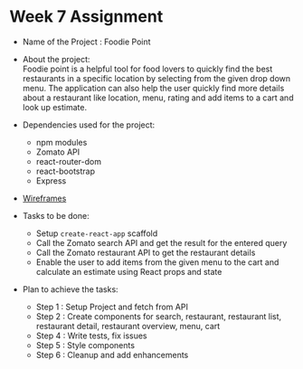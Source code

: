 # Week 7 Assignment

- Name of the Project : Foodie Point

- About the project:  
  Foodie point is a helpful tool for food lovers to quickly find the best restaurants in a specific location by selecting from the given drop down menu. The application can also help the user quickly find more details about a restaurant like location, menu, rating and add items to a cart and look up estimate.

- Dependencies used for the project:

  - npm modules
  - Zomato API
  - react-router-dom
  - react-bootstrap
  - Express

- [Wireframes](https://en.wikipedia.org/wiki/Website_wireframe)

* Tasks to be done:

  - Setup `create-react-app` scaffold
  - Call the Zomato search API and get the result for the entered query
  - Call the Zomato restaurant API to get the restaurant details
  - Enable the user to add items from the given menu to the cart and calculate an
    estimate using React props and state

* Plan to achieve the tasks:
  - Step 1 : Setup Project and fetch from API
  - Step 2 : Create components for search, restaurant, restaurant list, restaurant detail, restaurant overview, menu, cart
  - Step 4 : Write tests, fix issues
  - Step 5 : Style components
  - Step 6 : Cleanup and add enhancements
